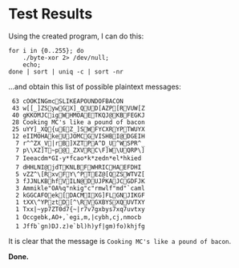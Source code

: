Test Results
============

Using the created program, I can do this:

	for i in {0..255}; do
		./byte-xor 2> /dev/null;
		echo;
	done | sort | uniq -c | sort -nr

…and obtain this list of possible plaintext messages:

     63 cOOKING mcS LIKE A POUND OF BACON
     43 w[[_]ZSywGX]_QUD[AZP[RVUW[Z
     40 gKKOMJCigWHMOAETKQJ@KBFEGKJ
     28 Cooking MC's like a pound of bacon
     25 uYY]_XQ{uEZ_]SWFYCXRYPTWUYX
     12 eIIMOHAkeUJOMCGVISHBI@DGEIH
      7 r^^ZX_V|rB]XZTPA^D_U^WSPR^_
      7 p\\XZ]T~p@_ZXVRC\F]W\UQRP\]
      7 Ieeacdm*GI-y*fcao*k*zedn*el*hkied
      7 dHHLNI@jd TKNLBFWHRICHAEFDHI
      5 vZZ^\[RxvFY\^PTEZ@[QZSWTVZ[
      3 fJJNLKBhfVILN@DUJPKAJCGDFJK
      3 Ammikle"OA%q"nkig"c"rmwlf"md"`caml
      2 kGGCAFOek[DACMIXG]FLGNJIKGF
      1 tXX\^YPztD[^\RVGXBYSXQUVTXY
      1 Txx|~yp7ZT0d7{~|r7v7gxbys7xq7uvtxy
      1 Occgebk,AO+,`egi,m,|cybh,cj,nmocb
      1 Jffb`gn)DJ.z)e`bl)h)yf|gm)fo)khjfg

It is clear that the message is `Cooking MC's like a pound of bacon`.

**Done.**

